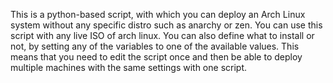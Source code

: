 This is a python-based script, with which you can deploy an Arch Linux system without any specific distro such as anarchy or zen. You can use this script with any live ISO of arch linux. You can also define what to install or not, by setting any of the variables to one of the available values. This means that you need to edit the script once and then be able to deploy multiple machines with the same settings with one script.
